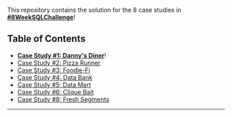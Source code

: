 This repository contains the solution for the 8 case studies in **[#8WeekSQLChallenge](https://8weeksqlchallenge.com)**!

## Table of Contents 
- **[Case Study #1: Danny's Diner](https://8weeksqlchallenge.com/case-study-1/)**!
- [Case Study #2: Pizza Runner](#case-study-2-pizza-runner)
- [Case Study #3: Foodie-Fi](#case-study-3-foodie-fi)
- [Case Study #4: Data Bank](#case-study-4-data-bank)
- [Case Study #5: Data Mart](#case-study-5-data-mart)
- [Case Study #6: Clique Bait](#case-study-6-clique-bait)
- [Case Study #8: Fresh Segments](#case-study-8-fresh-segments)

***

